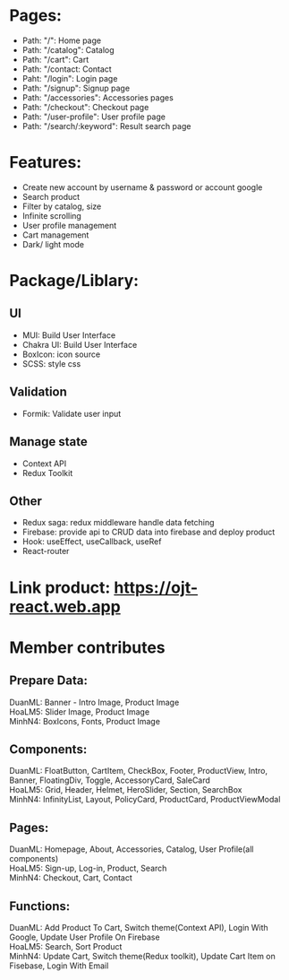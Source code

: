 # Pages:

- Path: "/": Home page
- Path: "/catalog": Catalog
- Path: "/cart": Cart
- Path: "/contact: Contact
- Paht: "/login": Login page
- Path: "/signup": Signup page
- Path: "/accessories": Accessories pages
- Path: "/checkout": Checkout page
- Path: "/user-profile": User profile page
- Path: "/search/:keyword": Result search page

# Features:

- Create new account by username & password or account google
- Search product
- Filter by catalog, size
- Infinite scrolling
- User profile management
- Cart management
- Dark/ light mode

# Package/Liblary:

## UI

- MUI: Build User Interface
- Chakra UI: Build User Interface
- BoxIcon: icon source
- SCSS: style css

## Validation

- Formik: Validate user input

## Manage state

- Context API
- Redux Toolkit

## Other

- Redux saga: redux middleware handle data fetching
- Firebase: provide api to CRUD data into firebase and deploy product
- Hook: useEffect, useCallback, useRef
- React-router

# Link product: https://ojt-react.web.app

# Member contributes

## Prepare Data:

DuanML: Banner - Intro Image, Product Image  
HoaLM5: Slider Image, Product Image  
MinhN4: BoxIcons, Fonts, Product Image

## Components:

DuanML: FloatButton, CartItem, CheckBox, Footer, ProductView, Intro, Banner, FloatingDiv, Toggle, AccessoryCard, SaleCard  
HoaLM5: Grid, Header, Helmet, HeroSlider, Section, SearchBox  
MinhN4: InfinityList, Layout, PolicyCard, ProductCard, ProductViewModal

## Pages:

DuanML: Homepage, About, Accessories, Catalog, User Profile(all components)  
HoaLM5: Sign-up, Log-in, Product, Search  
MinhN4: Checkout, Cart, Contact

## Functions:

DuanML: Add Product To Cart, Switch theme(Context API), Login With Google, Update User Profile On Firebase  
HoaLM5: Search, Sort Product  
MinhN4: Update Cart, Switch theme(Redux toolkit), Update Cart Item on Fisebase, Login With Email
